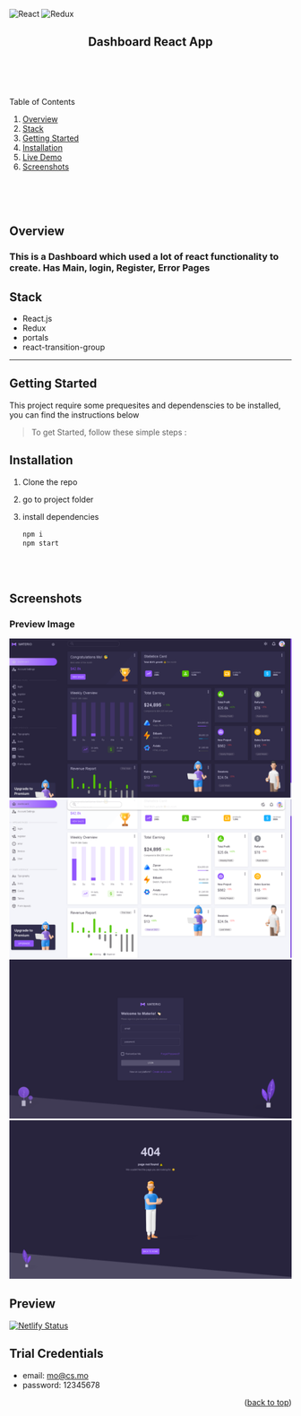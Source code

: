 <div id="top"></div>

![React](https://img.shields.io/badge/-ReactJs-61DAFB?logo=react&logoColor=white&style=for-the-badge)
![Redux](https://img.shields.io/badge/-Redux-61DAFB?logo=Redux&color=blueviolet&logoColor=white&style=for-the-badge)

<!-- PROJECT LOGO -->
<div align="center">
  <h2>Dashboard React App</h2>
</div>

<br>
<br>
<br>
<br>

<!-- TABLE OF CONTENTS -->
  <summary>Table of Contents</summary>
  <ol>
    <li><a href="#overview">Overview</a></li>
    <li><a href="#stack">Stack</a></li>
    <li><a href="#getting-started">Getting Started</a></li>
    <li><a href="#installation">Installation</a></li>
    <li><a href="#demo">Live Demo</a></li>
    <li><a href="#screenshots">Screenshots</a></li>
  </ol>

<br>
<br>
<br>

<!-- ABOUT THE PROJECT -->

## Overview

### This is a Dashboard which used a lot of react functionality to create. Has Main, login, Register, Error Pages

## Stack

- React.js
- Redux
- portals
- react-transition-group

---

<!-- GETTING STARTED -->

## Getting Started

This project require some prequesites and dependenscies to be installed, you can find the instructions below

> To get Started, follow these simple steps :

## Installation

1. Clone the repo

2. go to project folder

3. install dependencies

   ```bash
   npm i
   npm start
   ```

<br>
<br>

## Screenshots

### Preview Image

![Preview](preview.png)
![Preview1](preview1.png)
![Preview2](preview2.png)
![Preview3](preview3.png)

## Preview

[![Netlify Status]()]()

## Trial Credentials

- email: mo@cs.mo
- password: 12345678

<p align="right">(<a href="#top">back to top</a>)</p>
